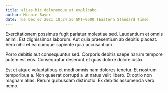 ```yaml
---
title: alias hic doloremque et explicabo
author: Minnie Bayer
date: Tue Dec 07 2021 18:24:56 GMT-0500 (Eastern Standard Time)
---
```

Exercitationem possimus fugit pariatur molestiae sed. Laudantium et omnis animi. Est dignissimos laborum. Aut quia praesentium ab debitis placeat. Vero nihil et ea cumque sapiente quia accusantium.

 Porro debitis aut consequuntur sed. Corporis debitis saepe harum tempore autem est eos. Consequatur deserunt et quas dolore dolore iusto.

 Est et atque voluptatibus et modi omnis nam dolores tenetur. Et nostrum temporibus a. Non quaerat corrupti a ut natus velit libero. Et optio non magnam alias. Rerum quibusdam distinctio. Ex debitis assumenda vero nemo.
